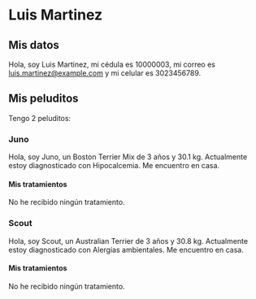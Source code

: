 # Luis Martinez

## Mis datos

Hola, soy Luis Martinez, mi cédula es 10000003, mi correo es luis.martinez@example.com y mi celular es 3023456789.

## Mis peluditos

Tengo 2 peluditos:

### Juno

Hola, soy Juno, un Boston Terrier Mix de 3 años y 30.1 kg.
Actualmente estoy diagnosticado con Hipocalcemia.
Me encuentro en casa.

#### Mis tratamientos

No he recibido ningún tratamiento.

### Scout

Hola, soy Scout, un Australian Terrier de 3 años y 30.8 kg.
Actualmente estoy diagnosticado con Alergias ambientales.
Me encuentro en casa.

#### Mis tratamientos

No he recibido ningún tratamiento.

